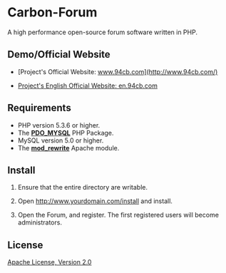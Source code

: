 Carbon-Forum
============

A high performance open-source forum software written in PHP.

Demo/Official Website
------------

* [Project's Official Website: www.94cb.com](http://www.94cb.com/)

* [Project's English Official Website: en.94cb.com](http://en.94cb.com/)

Requirements
------------
* PHP version 5.3.6 or higher.
* The [__PDO_MYSQL__](http://php.net/manual/en/ref.pdo-mysql.php) PHP Package.
* MySQL version 5.0 or higher.
* The [__mod_rewrite__](http://httpd.apache.org/docs/2.2/mod/mod_rewrite.html) Apache module.

Install
------------

1. Ensure that the entire directory are writable.

2. Open http://www.yourdomain.com/install and install.

3. Open the Forum, and register. The first registered users will become administrators. 

License
------------

[Apache License, Version 2.0](http://www.apache.org/licenses/LICENSE-2.0)
